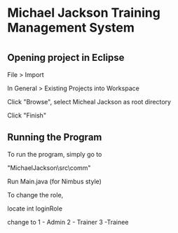 <h1>
    Michael Jackson Training Management System 
<h1>

<h2>
    Opening project in Eclipse
</h2>

File > Import

In General > Existing Projects into Workspace

Click "Browse", select Micheal Jackson as root directory

Click "Finish"

<h2>
    Running the Program
</h2>

To run the program, simply go to 

"MichaelJackson\src\comm"

Run Main.java (for Nimbus style)

To change the role,

locate int loginRole

change to 
1 - Admin
2 - Trainer
3 -Trainee

